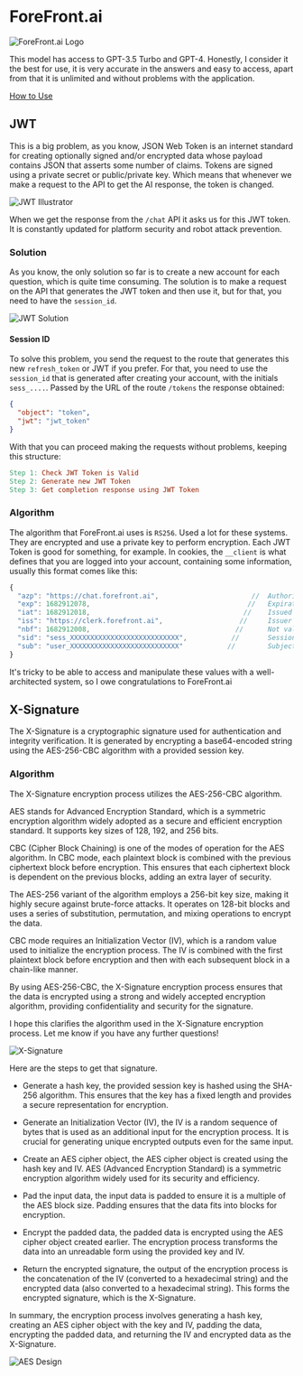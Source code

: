 # ForeFront.ai

![ForeFront.ai Logo](https://encrypted-tbn0.gstatic.com/images?q=tbn:ANd9GcR0F7PGn9gAVFcnlfQK-Vc4KTMbj7DXcRGhuA&usqp=CAU)

This model has access to GPT-3.5 Turbo and GPT-4. Honestly, I consider it the best for use, it is very accurate in the answers and easy to access, apart from that it is unlimited and without problems with the application.

[How to Use](https://github.com/uesleibros/OpenGPT/tree/main/models/forefront/DOC.md)


## JWT

This is a big problem, as you know, JSON Web Token is an internet standard for creating optionally signed and/or encrypted data whose payload contains JSON that asserts some number of claims. Tokens are signed using a private secret or public/private key. Which means that whenever we make a request to the API to get the AI response, the token is changed.

![JWT Illustrator](https://encrypted-tbn0.gstatic.com/images?q=tbn:ANd9GcQcdAvlunISGsCpy8F8WAeTGkvwUdCOuT3y3A&usqp=CAU)

When we get the response from the `/chat` API it asks us for this JWT token. It is constantly updated for platform security and robot attack prevention.

### Solution

As you know, the only solution so far is to create a new account for each question, which is quite time consuming. The solution is to make a request on the API that generates the JWT token and then use it, but for that, you need to have the `session_id`.

![JWT Solution](https://encrypted-tbn0.gstatic.com/images?q=tbn:ANd9GcQdrx_ajRwFhXT158XH19u1B0S_Gr48mexWYw&usqp=CAU)

#### Session ID

To solve this problem, you send the request to the route that generates this new `refresh_token` or JWT if you prefer. For that, you need to use the `session_id` that is generated after creating your account, with the initials `sess_....`. Passed by the URL of the route `/tokens` the response obtained: 

```json
{
  "object": "token",
  "jwt": "jwt_token" 
}
``` 

With that you can proceed making the requests without problems, keeping this structure:

```makefile 
Step 1: Check JWT Token is Valid
Step 2: Generate new JWT Token 
Step 3: Get completion response using JWT Token 
```

### Algorithm

The algorithm that ForeFront.ai uses is `RS256`. Used a lot for these systems. They are encrypted and use a private key to perform encryption. Each JWT Token is good for something, for example. In cookies, the `__client` is what defines that you are logged into your account, containing some information, usually this format comes like this:

```js
{
  "azp": "https://chat.forefront.ai",                       //  Authorized party
  "exp": 1682912078,                                       //   Expiration time
  "iat": 1682912018,                                      //    Issued at
  "iss": "https://clerk.forefront.ai",                   //     Issuer
  "nbf": 1682912008,                                    //      Not valid before
  "sid": "sess_XXXXXXXXXXXXXXXXXXXXXXXXXXX",           //       Session ID
  "sub": "user_XXXXXXXXXXXXXXXXXXXXXXXXXXX"           //        Subject
}
```

It's tricky to be able to access and manipulate these values ​​with a well-architected system, so I owe congratulations to ForeFront.ai

## X-Signature

The X-Signature is a cryptographic signature used for authentication and integrity verification. It is generated by encrypting a base64-encoded string using the AES-256-CBC algorithm with a provided session key.

### Algorithm

The X-Signature encryption process utilizes the AES-256-CBC algorithm.

AES stands for Advanced Encryption Standard, which is a symmetric encryption algorithm widely adopted as a secure and efficient encryption standard. It supports key sizes of 128, 192, and 256 bits.

CBC (Cipher Block Chaining) is one of the modes of operation for the AES algorithm. In CBC mode, each plaintext block is combined with the previous ciphertext block before encryption. This ensures that each ciphertext block is dependent on the previous blocks, adding an extra layer of security.

The AES-256 variant of the algorithm employs a 256-bit key size, making it highly secure against brute-force attacks. It operates on 128-bit blocks and uses a series of substitution, permutation, and mixing operations to encrypt the data.

CBC mode requires an Initialization Vector (IV), which is a random value used to initialize the encryption process. The IV is combined with the first plaintext block before encryption and then with each subsequent block in a chain-like manner.

By using AES-256-CBC, the X-Signature encryption process ensures that the data is encrypted using a strong and widely accepted encryption algorithm, providing confidentiality and security for the signature.

I hope this clarifies the algorithm used in the X-Signature encryption process. Let me know if you have any further questions!

![X-Signature](https://wiki.newae.com/images/8/88/Aes256_cbc.png)

Here are the steps to get that signature.

- Generate a hash key, the provided session key is hashed using the SHA-256 algorithm. This ensures that the key has a fixed length and provides a secure representation for encryption.

- Generate an Initialization Vector (IV), the IV is a random sequence of bytes that is used as an additional input for the encryption process. It is crucial for generating unique encrypted outputs even for the same input.

- Create an AES cipher object, the AES cipher object is created using the hash key and IV. AES (Advanced Encryption Standard) is a symmetric encryption algorithm widely used for its security and efficiency.

- Pad the input data, the input data is padded to ensure it is a multiple of the AES block size. Padding ensures that the data fits into blocks for encryption.

- Encrypt the padded data, the padded data is encrypted using the AES cipher object created earlier. The encryption process transforms the data into an unreadable form using the provided key and IV.

- Return the encrypted signature, the output of the encryption process is the concatenation of the IV (converted to a hexadecimal string) and the encrypted data (also converted to a hexadecimal string). This forms the encrypted signature, which is the X-Signature.

In summary, the encryption process involves generating a hash key, creating an AES cipher object with the key and IV, padding the data, encrypting the padded data, and returning the IV and encrypted data as the X-Signature.

![AES Design](https://assets.website-files.com/5ff66329429d880392f6cba2/618e3ef1d4fd65b58fac771b_AES%20design.png)
